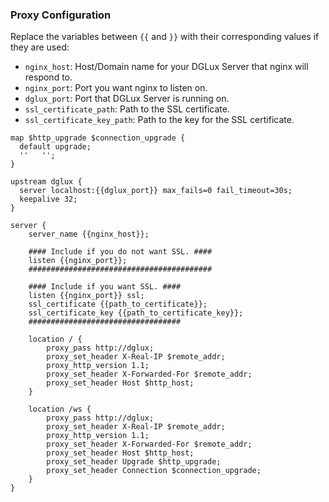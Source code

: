 ### Proxy Configuration

Replace the variables between `{{` and `}}` with their corresponding values if they are used:
- `nginx_host`: Host/Domain name for your DGLux Server that nginx will respond to.
- `nginx_port`: Port you want nginx to listen on.
- `dglux_port`: Port that DGLux Server is running on.
- `ssl_certificate_path`: Path to the SSL certificate.
- `ssl_certificate_key_path`: Path to the key for the SSL certificate.

```nginx
map $http_upgrade $connection_upgrade {
  default upgrade;
  ''   '';
}

upstream dglux {
  server localhost:{{dglux_port}} max_fails=0 fail_timeout=30s;
  keepalive 32;
}

server {
    server_name {{nginx_host}};

    #### Include if you do not want SSL. ####
    listen {{nginx_port}};
    #########################################

    #### Include if you want SSL. ####
    listen {{nginx_port}} ssl;
    ssl_certificate {{path_to_certificate}};
    ssl_certificate_key {{path_to_certificate_key}};
    ##################################

    location / {
        proxy_pass http://dglux;
        proxy_set_header X-Real-IP $remote_addr;
        proxy_http_version 1.1;
        proxy_set_header X-Forwarded-For $remote_addr;
        proxy_set_header Host $http_host;
    }

    location /ws {
        proxy_pass http://dglux;
        proxy_set_header X-Real-IP $remote_addr;
        proxy_http_version 1.1;
        proxy_set_header X-Forwarded-For $remote_addr;
        proxy_set_header Host $http_host;
        proxy_set_header Upgrade $http_upgrade;
        proxy_set_header Connection $connection_upgrade;
    }
}
```